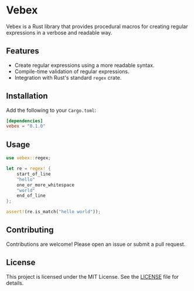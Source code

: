 # Vebex

Vebex is a Rust library that provides procedural macros for creating regular expressions in a verbose and readable way.

## Features

- Create regular expressions using a more readable syntax.
- Compile-time validation of regular expressions.
- Integration with Rust's standard `regex` crate.

## Installation

Add the following to your `Cargo.toml`:

```toml
[dependencies]
vebex = "0.1.0"
```

## Usage

```rust
use vebex::regex;

let re = regex! {
    start_of_line
    "hello"
    one_or_more_whitespace
    "world"
    end_of_line
};

assert!(re.is_match("hello world"));
```

## Contributing

Contributions are welcome! Please open an issue or submit a pull request.

## License

This project is licensed under the MIT License. See the [LICENSE](LICENSE) file for details.
